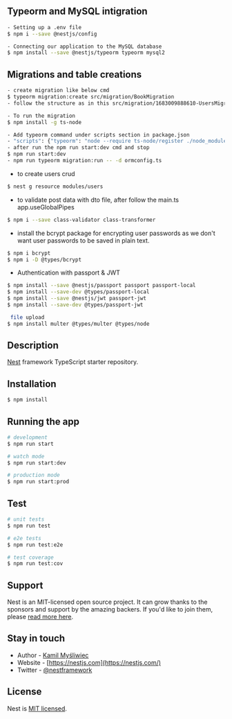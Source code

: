 ## Typeorm and MySQL intigration
```bash
- Setting up a .env file
$ npm i --save @nestjs/config

- Connecting our application to the MySQL database
$ npm install --save @nestjs/typeorm typeorm mysql2
```

## Migrations and table creations
```bash
- create migration like below cmd
$ typeorm migration:create src/migration/BookMigration
- follow the structure as in this src/migration/1683009888610-UsersMigration.ts file

- To run the migration
$ npm install -g ts-node

- Add typeorm command under scripts section in package.json
- "scripts": {"typeorm": "node --require ts-node/register ./node_modules/typeorm/cli.js"}
- after run the npm run start:dev cmd and stop
$ npm run start:dev
- npm run typeorm migration:run -- -d ormconfig.ts
```
- to create users crud
```bash
$ nest g resource modules/users
```

- to validate post data with dto file, after follow the main.ts app.useGlobalPipes
```bash
$ npm i --save class-validator class-transformer
```

- install the bcrypt package for encrypting user passwords as we don't want user passwords to be saved in plain text.
```bash
$ npm i bcrypt
$ npm i -D @types/bcrypt
```

- Authentication with passport & JWT
```bash
$ npm install --save @nestjs/passport passport passport-local
$ npm install --save-dev @types/passport-local
$ npm install --save @nestjs/jwt passport-jwt
$ npm install --save-dev @types/passport-jwt

 file upload
$ npm install multer @types/multer @types/node
```
## Description

[Nest](https://github.com/nestjs/nest) framework TypeScript starter repository.

## Installation

```bash
$ npm install
```

## Running the app

```bash
# development
$ npm run start

# watch mode
$ npm run start:dev

# production mode
$ npm run start:prod
```

## Test

```bash
# unit tests
$ npm run test

# e2e tests
$ npm run test:e2e

# test coverage
$ npm run test:cov
```

## Support

Nest is an MIT-licensed open source project. It can grow thanks to the sponsors and support by the amazing backers. If you'd like to join them, please [read more here](https://docs.nestjs.com/support).

## Stay in touch

- Author - [Kamil Myśliwiec](https://kamilmysliwiec.com)
- Website - [https://nestjs.com](https://nestjs.com/)
- Twitter - [@nestframework](https://twitter.com/nestframework)

## License

Nest is [MIT licensed](LICENSE).
